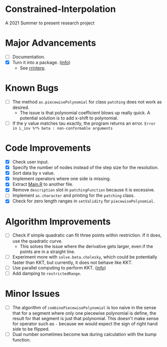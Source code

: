 # Constrained-Interpolation
A 2021 Summer to present research project

# Major Advancements
- [ ] Documentation.
- [x] Turn it into a package. ([info](https://swcarpentry.github.io/r-novice-inflammation/08-making-packages-R/))
    - See [rrinterp](https://github.com/Chen2357/rrinterp).

# Known Bugs
- [ ] The method `as.piecewisePolynomial` for class `patching` does not work as desired.
    - The issue is that polynomial coefficient blows up really quick. A potential solution is to add x-shift to polynomial.
- [ ] If the y value matches tau exactly, the program returns an error. `Error in L_inv %*% beta : non-conformable arguments`

# Code Improvements
- [x] Check user input.
- [x] Specify the number of nodes instead of the step size for the resolution.
- [x] Sort data by x value.
- [x] Implement operators where one side is missing.
- [x] Extract [Main.R](Main.R) to another file.
- [x] Remove `description` slot in `patchingFunction` because it is excessive.
- [ ] Implement `as.character` and printing for the `patching` class.
- [x] Check for zero length ranges in `setValidity` for `piecewisePolynomial`.

# Algorithm Improvements
- [ ] Check if simple quadratic can fit three points within restriction. If it does, use the quadratic curve.
    - This solves the issue where the derivative gets larger, even if the points are in a straight line.
- [ ] Experiment more with `solve.beta.cholesky`, which could be potentially faster than KKT, but currently, it does not behave like KKT.
- [ ] Use parallel computing to perform KKT. ([info](https://nceas.github.io/oss-lessons/parallel-computing-in-r/parallel-computing-in-r.html))
- [ ] Add damping to `restrictedRange`.

# Minor Issues
- [ ] The algorithm of `combinePiecewisePolynomial` is too naive in the sense that for a segment where only one piecewise polynomial is define, the result for that segment is just that polynomial. This doesn't make sense for operator such as `-` because we would expect the sign of right hand side to be flipped.
- [ ] Dual number sometimes become `NaN` during calculation with the bump function.
